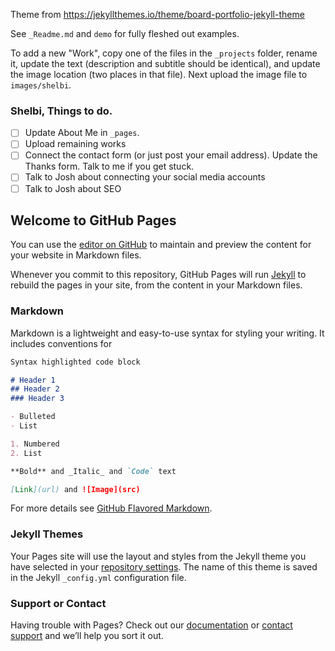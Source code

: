 Theme from https://jekyllthemes.io/theme/board-portfolio-jekyll-theme

See `_Readme.md` and `demo` for fully fleshed out examples.

To add a new "Work", copy one of the files in the `_projects` folder, rename it, update the text (description and subtitle should be identical), and update the image location (two places in that file). Next upload the image file to `images/shelbi`.

### Shelbi, Things to do.

- [ ] Update About Me in `_pages`.
- [ ] Upload remaining works
- [ ] Connect the contact form (or just post your email address). Update the Thanks form. Talk to me if you get stuck.
- [ ] Talk to Josh about connecting your social media accounts
- [ ] Talk to Josh about SEO

## Welcome to GitHub Pages

You can use the [editor on GitHub](https://github.com/joshclaxton/worksbyshelbirose/edit/main/README.md) to maintain and preview the content for your website in Markdown files.

Whenever you commit to this repository, GitHub Pages will run [Jekyll](https://jekyllrb.com/) to rebuild the pages in your site, from the content in your Markdown files.

### Markdown

Markdown is a lightweight and easy-to-use syntax for styling your writing. It includes conventions for

```markdown
Syntax highlighted code block

# Header 1
## Header 2
### Header 3

- Bulleted
- List

1. Numbered
2. List

**Bold** and _Italic_ and `Code` text

[Link](url) and ![Image](src)
```

For more details see [GitHub Flavored Markdown](https://guides.github.com/features/mastering-markdown/).

### Jekyll Themes

Your Pages site will use the layout and styles from the Jekyll theme you have selected in your [repository settings](https://github.com/joshclaxton/worksbyshelbirose/settings/pages). The name of this theme is saved in the Jekyll `_config.yml` configuration file.

### Support or Contact

Having trouble with Pages? Check out our [documentation](https://docs.github.com/categories/github-pages-basics/) or [contact support](https://support.github.com/contact) and we’ll help you sort it out.
